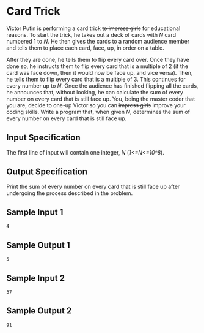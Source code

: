 # Card Trick
Victor Putin is performing a card trick ~~to impress girls~~ for educational reasons. To start the trick, he takes out a deck of cards with *N* card numbered 1 to *N*. He then gives the cards to a random audience member and tells them to place each card, face, up, in order on a table. 

After they are done, he tells them to flip every card over. Once they have done so, he instructs them to flip every card that is a multiple of 2 (if the card was face down, then it would now be face up, and vice versa). Then, he tells them to flip every card that is a multiple of 3. This continues for every number up to *N*. Once the audience has finished flipping all the cards, he announces that, without looking, he can calculate the sum of every number on every card that is still face up. You, being the master coder that you are, decide to one-up Victor so you can ~~impress girls~~ improve your coding skills. Write a program that, when given *N*, determines the sum of every number on every card that is still face up.

## Input Specification
The first line of input will contain one integer, *N* (*1<=N<=10^8*).

## Output Specification
Print the sum of every number on every card that is still face up after undergoing the process described in the problem.

## Sample Input 1
```
4
```

## Sample Output 1
```
5
```

## Sample Input 2
```
37
```

## Sample Output 2
```
91
```